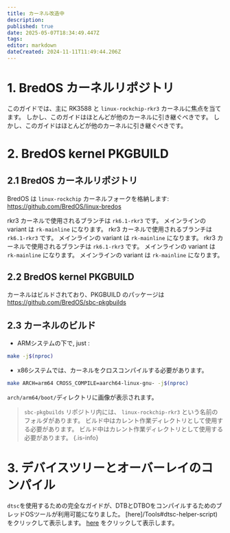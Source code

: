 ```yaml
---
title: カーネル改造中
description:
published: true
date: 2025-05-07T18:34:49.447Z
tags:
editor: markdown
dateCreated: 2024-11-11T11:49:44.206Z
---
```


# 1. BredOS カーネルリポジトリ

このガイドでは、主に RK3588 と `linux-rockchip-rkr3` カーネルに焦点を当てます。
しかし、このガイドはほとんどが他のカーネルに引き継ぐべきです。
しかし、このガイドはほとんどが他のカーネルに引き継ぐべきです。

# 2. BredOS kernel PKGBUILD

## 2.1 BredOS カーネルリポジトリ

BredOS は `linux-rockchip` カーネルフォークを格納します:
https://github.com/BredOS/linux-bredos

rkr3 カーネルで使用されるブランチは `rk6.1-rkr3` です。
メインラインの variant は `rk-mainline` になります。
rkr3 カーネルで使用されるブランチは `rk6.1-rkr3` です。
メインラインの variant は `rk-mainline` になります。
rkr3 カーネルで使用されるブランチは `rk6.1-rkr3` です。
メインラインの variant は `rk-mainline` になります。
メインラインの variant は `rk-mainline` になります。

## 2.2 BredOS kernel PKGBUILD

カーネルはビルドされており、PKGBUILD のパッケージは
https://github.com/BredOS/sbc-pkgbuilds

## 2.3 カーネルのビルド

- ARMシステムの下で, just :

```bash
make -j$(nproc)
```

- x86システムでは、カーネルをクロスコンパイルする必要があります。

```bash
make ARCH=arm64 CROSS_COMPILE=aarch64-linux-gnu- -j$(nproc)
```

`arch/arm64/boot/`ディレクトリに画像が表示されます。

> `sbc-pkgbuilds` リポジトリ内には、 `linux-rockchip-rkr3` という名前のフォルダがあります。
> ビルド中はカレント作業ディレクトリとして使用する必要があります。
> ビルド中はカレント作業ディレクトリとして使用する必要があります。
> {.is-info}

# 3. デバイスツリーとオーバーレイのコンパイル

`dtsc`を使用するための完全なガイドが、DTBとDTBOをコンパイルするためのブレッドOSツールが利用可能になりました。
[here]/Tools#dtsc-helper-script) をクリックして表示します。
[here](/Tools#dtsc-helper-script) をクリックして表示します。